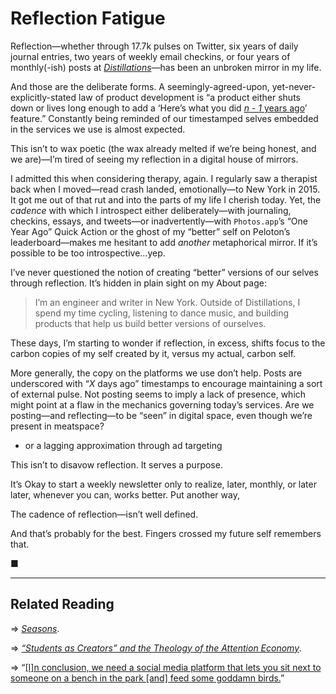 # Reflection Fatigue

Reflection—whether through 17.7k pulses on Twitter, six years of daily journal entries, two years of weekly email checkins, or four years of monthly(-ish) posts at [_Distillations_](https://jasdev.me)—has been an unbroken mirror in my life.

And those are the deliberate forms. A seemingly-agreed-upon, yet-never-explicitly-stated law of product development is “a product either shuts down or lives long enough to add a ‘Here’s what you did [_n - 1_ years ago](https://jasdev.me/nostalgia)’ feature.” Constantly being reminded of our timestamped selves embedded in the services we use is almost expected.

This isn’t to wax poetic (the wax already melted if we’re being honest, and we are)—I’m tired of seeing my reflection in a digital house of mirrors.

I admitted this when considering therapy, again. I regularly saw a therapist back when I moved—read crash landed, emotionally—to New York in 2015. It got me out of that rut and into the parts of my life I cherish today. Yet, the _cadence_ with which I introspect either deliberately—with journaling, checkins, essays, and tweets—or inadvertently—with `Photos.app`’s “One Year Ago” Quick Action or the ghost of my “better” self on Peloton’s leaderboard—makes me hesitant to add _another_ metaphorical mirror. If it’s possible to be too introspective…yep.

I’ve never questioned the notion of creating “better” versions of our selves through reflection. It’s hidden in plain sight on my About page:

> I’m an engineer and writer in New York. Outside of Distillations, I spend my time cycling, listening to dance music, and building products that help us build better versions of ourselves.

These days, I’m starting to wonder if reflection, in excess, shifts focus to the carbon copies of my self created by it, versus my actual, carbon self.

More generally, the copy on the platforms we use don’t help. Posts are underscored with “_X_ days ago” timestamps to encourage maintaining a sort of external pulse. Not posting seems to imply a lack of presence, which might point at a flaw in the mechanics governing today’s services. Are we posting—and reflecting—to be “seen” in digital space, even though we’re present in meatspace?


- or a lagging approximation through ad targeting

This isn’t to disavow reflection. It serves a purpose. 

It’s Okay to start a weekly newsletter only to realize, later, monthly, or later later, whenever you can, works better. Put another way,

The cadence of reflection—isn’t well defined.

And that’s probably for the best. Fingers crossed my future self remembers that.

■

---

[^1]: The odd part? Engineering forgot the second half of the athletics metaphor: regimented rest periods.

[^2]: Chris Cox, who played an instrumental part in building Facebook’s News Feed, [recently left the company](https://www.nytimes.com/2019/03/14/technology/facebook-chris-cox.html).

## Related Reading

⇒ [_Seasons_](https://austinkleon.com/2016/08/11/seasons/).

⇒ [_“Students as Creators” and the Theology of the Attention Economy_](https://hapgood.us/2017/09/05/students-as-creators-and-the-capitalist-impulse/).

⇒ “[[I]n conclusion, we need a social media platform that lets you sit next to someone on a bench in the park [and] feed some goddamn birds.](https://twitter.com/maxkreminski/status/1030838962191982592)”